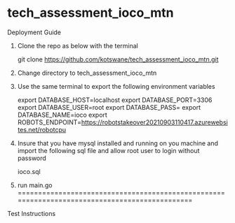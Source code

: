 # tech_assessment_ioco_mtn

Deployment Guide

1) Clone the repo as below with the terminal

   git clone https://github.com/kotswane/tech_assessment_ioco_mtn.git

2) Change directory to tech_assessment_ioco_mtn

3) Use the same terminal to export the following environment variables
	
	export DATABASE_HOST=localhost
	export DATABASE_PORT=3306
	export DATABASE_USER=root
	export DATABASE_PASS=
	export DATABASE_NAME=ioco
	export ROBOTS_ENDPOINT=https://robotstakeover20210903110417.azurewebsites.net/robotcpu

3) Insure that you have mysql installed and running on you machine and import the following sql file and allow root user to login without password

   ioco.sql

4) run main.go
==============================================================================================

Test Instructions
